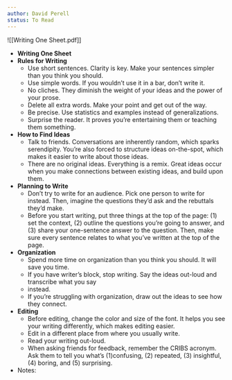 ```yaml
---
author: David Perell
status: To Read
---
```


![[Writing One Sheet.pdf]]
- **Writing One Sheet**
- **Rules for Writing**
	- Use short sentences. Clarity is key. Make your sentences simpler than you think you should.
	- Use simple words. If you wouldn’t use it in a bar, don’t write it.
	- No cliches. They diminish the weight of your ideas and the power of your prose.
	- Delete all extra words. Make your point and get out of the way.
	- Be precise. Use statistics and examples instead of generalizations.
	- Surprise the reader. It proves you’re entertaining them or teaching them something.
- **How to Find Ideas**
	- Talk to friends. Conversations are inherently random, which sparks serendipity. You’re also forced to structure ideas on-the-spot, which makes it easier to write about those ideas.
	- There are no original ideas. Everything is a remix. Great ideas occur when you make connections between existing ideas, and build upon them.
- **Planning to Write**
	- Don’t try to write for an audience. Pick one person to write for instead. Then, imagine the questions they’d ask and the rebuttals they’d make.
	- Before you start writing, put three things at the top of the page: (1) set the context, (2) outline the questions you’re going to answer, and (3) share your one-sentence answer to the question. Then, make sure every sentence relates to what you’ve written at the top of the page.
- **Organization**
	- Spend more time on organization than you think you should. It will save you time.
	- If you have writer’s block, stop writing. Say the ideas out-loud and transcribe what you say
	- instead.
	- If you’re struggling with organization, draw out the ideas to see how they connect.
- **Editing**
	- Before editing, change the color and size of the font. It helps you see your writing differently, which makes editing easier.
	- Edit in a different place from where you usually write.
	- Read your writing out-loud.
	- When asking friends for feedback, remember the CRIBS acronym. Ask them to tell you what’s (1)confusing, (2) repeated, (3) insightful, (4) boring, and (5) surprising.
- Notes:
